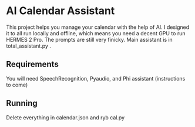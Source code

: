 # AI Calendar Assistant
This project helps you manage your calendar with the help of AI. I designed it to all run locally and offline, which means you need a decent GPU to run HERMES 2 Pro. The prompts are still very finicky. Main assistant is in total_assistant.py . 
## Requirements
You will need SpeechRecognition, Pyaudio, and Phi assistant (instructions to come)
## Running
Delete everything in calendar.json and ryb cal.py